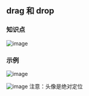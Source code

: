 ## drag 和 drop

### 知识点
![image](https://user-images.githubusercontent.com/81247836/200822887-a97245d8-0b71-4acd-821d-164487587973.png)

### 示例
![image](https://user-images.githubusercontent.com/81247836/200824106-ea06b0ed-91dc-4d75-9404-ad55b186a07f.png)

![image](https://user-images.githubusercontent.com/81247836/200825678-7d6a7b24-c92a-42b0-a6d5-2de8ca8dda85.png)
注意：头像是绝对定位

